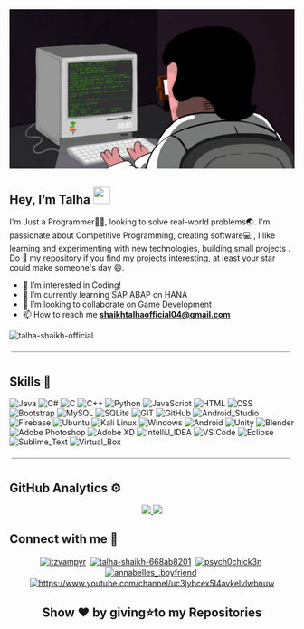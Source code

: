 <img src="https://raw.githubusercontent.com/codingknite/codingknite/main/programming.gif">

## Hey, I’m Talha <img src="https://raw.githubusercontent.com/MartinHeinz/MartinHeinz/master/wave.gif" height="30" width="30"> ##
I'm Just a Programmer👨‍💻, looking to solve real-world problems🌏. I'm passionate about Competitive Programming, creating software💻 , I like learning and experimenting with new technologies, building small projects . Do 🌟 my repository if you find my projects interesting, at least your star could make someone's day 😄.

- 👀 I’m interested in Coding!
- 🌱 I’m currently learning SAP ABAP on HANA
- 💞️ I’m looking to collaborate on Game Development
- 📫 How to reach me **shaikhtalhaofficial04@gmail.com**

<p align="left"> <img src="https://komarev.com/ghpvc/?username=talha-shaikh-official&label=Profile%20views&color=0e75b6&style=flat" alt="talha-shaikh-official" /> </p>

<img src="https://github.com/KKhushhalR2405/Bio/blob/master/border.gif" width="1100px" height="10px"></h2>

<h2 align="left">Skills 🚀</h2>

![Java](https://img.shields.io/badge/java-%23ED8B00.svg?style=for-the-badge&logo=java&logoColor=white)
![C#](https://img.shields.io/badge/c%23-%23239120.svg?style=for-the-badge&logo=c-sharp&logoColor=white)
![C](https://img.shields.io/badge/c-%2300599C.svg?style=for-the-badge&logo=c&logoColor=white)
![C++](https://img.shields.io/badge/c++-%2300599C.svg?style=for-the-badge&logo=c%2B%2B&logoColor=white)
![Python](https://img.shields.io/badge/python-%2314354C.svg?style=for-the-badge&logo=python&logoColor=white)
![JavaScript](https://img.shields.io/badge/javascript-%23323330.svg?style=for-the-badge&logo=javascript&logoColor=%23F7DF1E)
![HTML](https://img.shields.io/badge/html5-%3776AB.svg?style=for-the-badge&logo=html5&logoColor=white&color=E34F26)
![CSS](https://img.shields.io/badge/css3-%1572B6.svg?style=for-the-badge&logo=css3&logoColor=white&color=1572B6)
![Bootstrap](https://img.shields.io/badge/bootstrap-%3776AB.svg?style=for-the-badge&logo=bootstrap&logoColor=white&color=563D7C)
![MySQL](https://img.shields.io/badge/mysql-%4479A1.svg?style=for-the-badge&logo=mysql&logoColor=white&color=4479A1)
![SQLite](https://img.shields.io/badge/sqlite-%2307405e.svg?style=for-the-badge&logo=sqlite&logoColor=white)
![GIT](https://img.shields.io/badge/git-%3776AB.svg?style=for-the-badge&logo=git&logoColor=white&color=F05032)
![GitHub](https://img.shields.io/badge/github-%3776AB.svg?style=for-the-badge&logo=github&logoColor=white&color=black)
![Android_Studio](https://img.shields.io/badge/AndroidStudio-008678.svg?&style=for-the-badge&logo=android-studio&logoColor=white)
![Firebase](https://img.shields.io/badge/firebase-%23039BE5.svg?style=for-the-badge&logo=firebase)
![Ubuntu](https://img.shields.io/badge/Ubuntu-E95420?style=for-the-badge&logo=ubuntu&logoColor=white)
![Kali Linux](https://img.shields.io/badge/Kali_Linux-557C94?style=for-the-badge&logo=kali-linux&logoColor=white)
![Windows](https://img.shields.io/badge/Windows-0078D6?style=for-the-badge&logo=windows&logoColor=white)
![Android](https://img.shields.io/badge/Android-3DDC84?style=for-the-badge&logo=android&logoColor=white)
![Unity](https://img.shields.io/badge/unity-%23000000.svg?style=for-the-badge&logo=unity&logoColor=white)
![Blender](https://img.shields.io/badge/blender-%23F5792A.svg?style=for-the-badge&logo=blender&logoColor=white)
![Adobe Photoshop](https://img.shields.io/badge/adobephotoshop-%2331A8FF.svg?style=for-the-badge&logo=adobephotoshop&logoColor=white)
![Adobe XD](https://img.shields.io/badge/Adobe%20XD-470137?style=for-the-badge&logo=Adobe%20XD&logoColor=#FF61F6)
![IntelliJ_IDEA](https://img.shields.io/badge/IntelliJ_Idea-FF1493.svg?style=for-the-badge&logo=intellij-idea)
![VS Code](https://img.shields.io/badge/VS_Code-007ACC.svg?&style=for-the-badge&logo=visual-studio-code&logoColor=white)
![Eclipse](https://img.shields.io/badge/Eclipse-black.svg?style=for-the-badge&logo=Eclipse)
![Sublime_Text](https://img.shields.io/badge/Sublime_Text-696969.svg?&style=for-the-badge&logo=sublime-text)
![Virtual_Box](https://img.shields.io/badge/VirtualBox-4682B4.svg?style=for-the-badge&logo=VirtualBox)

<img src="https://github.com/KKhushhalR2405/Bio/blob/master/border.gif" width="1100px" height="10px"></h2>

<h2 align="left">GitHub Analytics ⚙️</h2>

<p align="center">
<a href="https://github.com/talha-shaikh-official">
<img height="180em" src="https://github-readme-stats-eight-theta.vercel.app/api?username=talha-shaikh-official&show_icons=true&theme=dark&include_all_commits=true&count_private=true"/>
<img height="180em" src="https://github-readme-stats-eight-theta.vercel.app/api/top-langs?username=talha-shaikh-official&layout=compact&langs_count=8&theme=dark"/>
</a>
</p>

<h2 align="left">Connect with me 🤝</h2>
<p align="center">
<a href="https://twitter.com/itzvampyr" target="blank"><img align="center" src="https://img.shields.io/badge/twitter-%231DA1F2.svg?style=for-the-badge&logo=Twitter&logoColor=white" alt="itzvampyr"/></a>&nbsp;
<a href="https://linkedin.com/in/talha-shaikh-668ab8201" target="blank"><img align="center" src="https://img.shields.io/badge/linkedin-%230077B5.svg?style=for-the-badge&logo=linkedin&logoColor=white" alt="talha-shaikh-668ab8201"/></a>&nbsp;
<a href="https://fb.com/psych0chick3n" target="blank"><img align="center" src="https://img.shields.io/badge/Facebook-%231877F2.svg?style=for-the-badge&logo=Facebook&logoColor=white" alt="psych0chick3n"/></a>&nbsp;
<a href="https://instagram.com/annabelles_.boyfriend" target="blank"><img align="center" src="https://img.shields.io/badge/Instagram-%23E4405F.svg?style=for-the-badge&logo=Instagram&logoColor=white" alt="annabelles_.boyfriend"/></a>&nbsp;
<a href="https://www.youtube.com/channel/UC3jybceX5l4AvKeLylWBNuw" target="blank"><img align="center" src="https://img.shields.io/badge/YouTube-%23FF0000.svg?style=for-the-badge&logo=YouTube&logoColor=white" alt="https://www.youtube.com/channel/uc3jybcex5l4avkelylwbnuw"/></a>
</p>

<h2 align="center">Show ❤ by giving⭐to my Repositories</h2>
